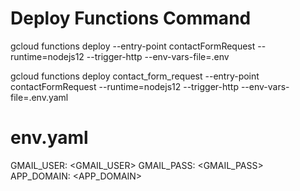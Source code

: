 # Deploy Functions Command

gcloud functions deploy <NAME> --entry-point contactFormRequest --runtime=nodejs12 --trigger-http --env-vars-file=.env

gcloud functions deploy contact_form_request --entry-point contactFormRequest --runtime=nodejs12 --trigger-http --env-vars-file=.env.yaml

# env.yaml

GMAIL_USER: <GMAIL_USER>
GMAIL_PASS: <GMAIL_PASS>
APP_DOMAIN: <APP_DOMAIN>
